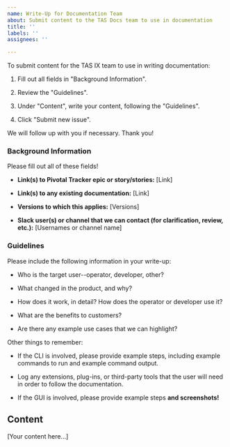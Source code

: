 ```yaml
---
name: Write-Up for Documentation Team
about: Submit content to the TAS Docs team to use in documentation
title: ''
labels: ''
assignees: ''

---
```


To submit content for the TAS IX team to use in writing documentation:

1. Fill out all fields in "Background Information".

1. Review the "Guidelines".

1. Under "Content", write your content, following the "Guidelines".

1. Click "Submit new issue".

We will follow up with you if necessary. Thank you!

### Background Information

Please fill out all of these fields!

* **Link(s) to Pivotal Tracker epic or story/stories:** [Link]

* **Link(s) to any existing documentation:** [Link]

* **Versions to which this applies:** [Versions]

* **Slack user(s) or channel that we can contact (for clarification, review, etc.):** [Usernames or channel name]

### Guidelines

Please include the following information in your write-up:

* Who is the target user--operator, developer, other?

* What changed in the product, and why?

* How does it work, in detail? How does the operator or developer use it?

* What are the benefits to customers?

* Are there any example use cases that we can highlight?

Other things to remember:

* If the CLI is involved, please provide example steps, including example commands to run and example command output.

* Log any extensions, plug-ins, or third-party tools that the user will need in order to follow the documentation.

* If the GUI is involved, please provide example steps **and screenshots!**

## Content

[Your content here...]
